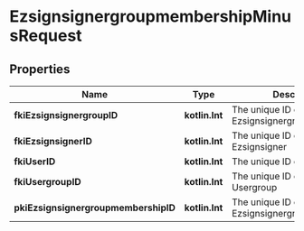 
# EzsignsignergroupmembershipMinusRequest

## Properties
Name | Type | Description | Notes
------------ | ------------- | ------------- | -------------
**fkiEzsignsignergroupID** | **kotlin.Int** | The unique ID of the Ezsignsignergroup | 
**fkiEzsignsignerID** | **kotlin.Int** | The unique ID of the Ezsignsigner | 
**fkiUserID** | **kotlin.Int** | The unique ID of the User | 
**fkiUsergroupID** | **kotlin.Int** | The unique ID of the Usergroup | 
**pkiEzsignsignergroupmembershipID** | **kotlin.Int** | The unique ID of the Ezsignsignergroupmembership |  [optional]



